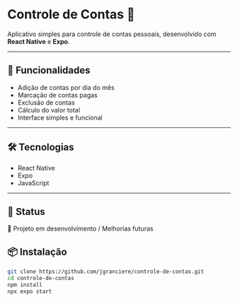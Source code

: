 # Controle de Contas 💸

Aplicativo simples para controle de contas pessoais, desenvolvido com **React Native** e **Expo**.

---

## 📱 Funcionalidades

- Adição de contas por dia do mês
- Marcação de contas pagas
- Exclusão de contas
- Cálculo do valor total
- Interface simples e funcional

---

## 🛠️ Tecnologias

- React Native
- Expo
- JavaScript

---

## 📌 Status

🚧 Projeto em desenvolvimento / Melhorias futuras

## 📦 Instalação

```bash
git clone https://github.com/jgranciere/controle-de-contas.git
cd controle-de-contas
npm install
npx expo start


